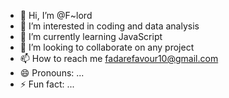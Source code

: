 - 👋 Hi, I’m @F~lord
- 👀 I’m interested in coding and data analysis
- 🌱 I’m currently learning JavaScript
- 💞️ I’m looking to collaborate on any project
- 📫 How to reach me fadarefavour10@gmail.com
- 😄 Pronouns: ...
- ⚡ Fun fact: ...

<!---
Flord-max/Flord-max is a ✨ special ✨ repository because its `README.md` (this file) appears on your GitHub profile.
You can click the Preview link to take a look at your changes.
--->
